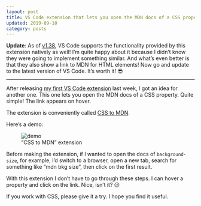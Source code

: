 ```yaml
---
layout: post
title: VS Code extension that lets you open the MDN docs of a CSS property
updated: 2019-09-10
category: posts
---
```


**Update**: As of [v1.38](https://code.visualstudio.com/updates/v1_38), VS Code supports the functionality provided by this extension natively as well! I’m quite happy about it because I didn’t know they were going to implement something similar. And what’s even better is that they also show a link to MDN for HTML elements! Now go and update to the latest version of VS Code. It’s worth it! 😎

---

After releasing [my first VS Code extension](https://dzhavat.github.io/2019/08/13/vs-code-extension-that-shows-the-initial-value-of-a-css-property.html) last week, I got an idea for another one. This one lets you open the MDN docs of a CSS property. Quite simple! The link appears on hover.

The extension is conveniently called [CSS to MDN](https://marketplace.visualstudio.com/items?itemName=dzhavat.css-to-mdn).

Here’s a demo:

<figure>
  <img src="/assets/img/2019/08/19/demo.gif" alt="demo">
  <figcaption>“CSS to MDN” extension</figcaption>
</figure>

Before making the extension, if I wanted to open the docs of `background-size`, for example, I’d switch to a browser, open a new tab, search for something like “mdn bkg size”, then click on the first result.

With this extension I don’t have to go through these steps. I can hover a property and click on the link. Nice, isn’t it? 😉

If you work with CSS, please give it a try. I hope you find it useful.
